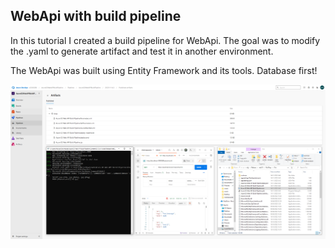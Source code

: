 ﻿## WebApi with build pipeline

In this tutorial I created a build pipeline for WebApi. The goal was to modify the .yaml to generate artifact and test it in another environment.

The WebApi was built using Entity Framework and its tools. Database first!

![My Image](Capture.PNG)
